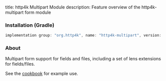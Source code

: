 title: http4k Multipart Module
description: Feature overview of the http4k-multipart form module

### Installation (Gradle)

```groovy
implementation group: "org.http4k", name: "http4k-multipart", version: "4.1.1.0"
```

### About

Multipart form support for fields and files, including a set of lens extensions for fields/files.

See the [cookbook](/cookbook/multipart_forms/) for example use.
